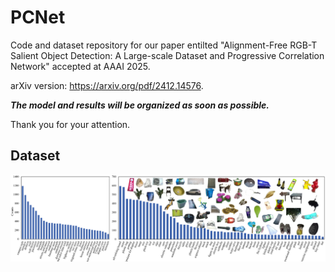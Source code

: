 # PCNet
Code and dataset repository for our paper entilted "Alignment-Free RGB-T Salient Object Detection: A Large-scale Dataset and Progressive Correlation Network" accepted at AAAI 2025.

arXiv version: https://arxiv.org/pdf/2412.14576.

***The model and results will be organized as soon as possible.***

Thank you for your attention. 


## Dataset

[![avatar](https://github.com/Angknpng/PCNet/raw/main/Fig/dataset.png)](https://github.com/Angknpng/PCNet/blob/main/Fig/dataset.png)

<!-- <h2> The proposed UVT20K dataset link can be found here. [[baidu pan](https://pan.baidu.com/s/1LCEvXR3gKvIZOdMgZbSRVg?pwd=fete) fetch code: fete] </h2>

The compressed UVT20K dataset containing the annotations of saliency maps, edges, scribbles, and challenge attributes can be found here. [[baidu pan](https://pan.baidu.com/s/1CBLCup7VzU2-O2U8Aqw8oQ?pwd=v2rc) fetch code: v2rc]

## Method

[![avatar](https://github.com/Angknpng/PCNet/raw/main/Fig/method.png)](https://github.com/Angknpng/PCNet/blob/main/Fig/method.png)


## Citation
If you think our work is helpful, please cite:

```
@inproceedings{wang2025alignment,
  title={Alignment-Free RGB-T Salient Object Detection: A Large-scale Dataset and Progressive Correlation Network},
  author={Wang, Kunpeng and Chen, Keke and Li, Chenglong and Tu, Zhengzheng and Luo, Bin},
  booktitle={Proceedings of the AAAI Conference on Artificial Intelligence},
  volume={39},
  number={7},
  pages={7780--7788},
  year={2025}
}
```


## Acknowledgement

The implement of this project is based on the following link.

- [Multi-modal homography estimator](https://github.com/imdumpl78/IHN)
- [SOD Literature Tracking](https://github.com/jiwei0921/SOD-CNNs-based-code-summary-)

## Contact

If you have any questions, please contact us (kp.wang@foxmail.com).

